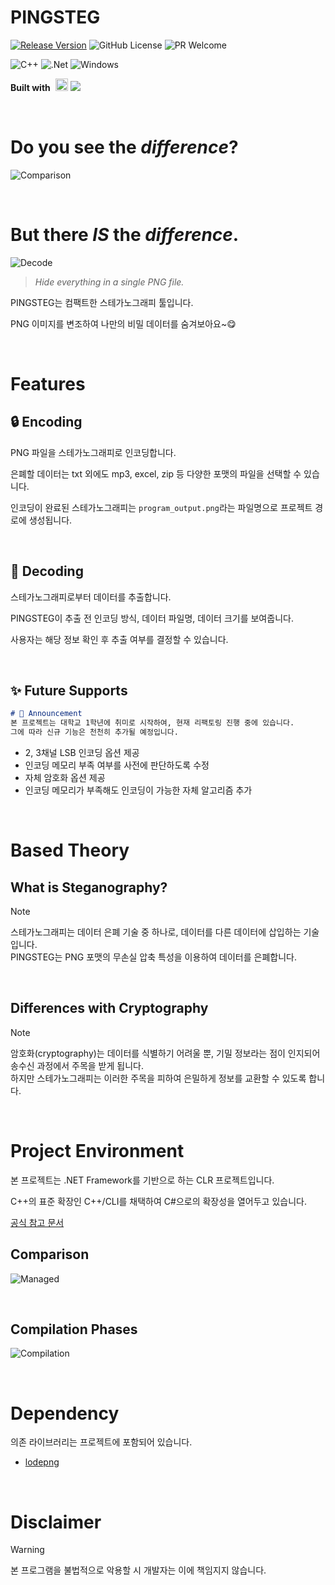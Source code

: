 # PINGSTEG

[![Release Version](https://img.shields.io/github/release/Queue-ri/PINGSTEG.svg?style=flat-square)]()
![GitHub License](https://img.shields.io/github/license/Queue-ri/PINGSTEG?style=flat-square)
![PR Welcome](https://img.shields.io/badge/PR-Welcome-29ab47ff?style=flat-square)

![C++](https://img.shields.io/badge/c++-%2300599C.svg?style=for-the-badge&logo=c%2B%2B&logoColor=white)
![.Net](https://img.shields.io/badge/.NET-5C2D91?style=for-the-badge&logo=.net&logoColor=white)
![Windows](https://img.shields.io/badge/Windows-0078D6?style=for-the-badge&logo=windows&logoColor=white)

<p><b>Built with</b>&nbsp;
  <img src="https://upload.wikimedia.org/wikipedia/commons/2/2c/Visual_Studio_Icon_2022.svg" alt="msvc_2022" width="20px" height="auto" />
  <img src="https://img.shields.io/badge/Visual Studio-5C2D91?style=flat-square&logo=Visual Studio&logoColor=white"/>
</p>

<br />

# Do you see the *difference*?

![Comparison](https://github.com/user-attachments/assets/c82a98f0-ab23-48f2-a07c-7a4648f91387)

<br />

# But there *IS* the *difference*.

![Decode](https://github.com/user-attachments/assets/3605b4eb-715f-41d6-94fc-7c7982c2dd98)

> *Hide everything in a single PNG file.*

PINGSTEG는 컴팩트한 스테가노그래피 툴입니다.

PNG 이미지를 변조하여 나만의 비밀 데이터를 숨겨보아요~😋

<br />

# Features

## 🔒 Encoding

PNG 파일을 스테가노그래피로 인코딩합니다.

은폐할 데이터는 txt 외에도 mp3, excel, zip 등 다양한 포맷의 파일을 선택할 수 있습니다.

인코딩이 완료된 스테가노그래피는 `program_output.png`라는 파일명으로 프로젝트 경로에 생성됩니다.

<br />

## 🔑 Decoding

스테가노그래피로부터 데이터를 추출합니다.

PINGSTEG이 추출 전 인코딩 방식, 데이터 파일명, 데이터 크기를 보여줍니다.

사용자는 해당 정보 확인 후 추출 여부를 결정할 수 있습니다.

<br />

## ✨ Future Supports
```markdown
# 📢 Announcement
본 프로젝트는 대학교 1학년에 취미로 시작하여, 현재 리팩토링 진행 중에 있습니다.
그에 따라 신규 기능은 천천히 추가될 예정입니다.
```
- 2, 3채널 LSB 인코딩 옵션 제공
- 인코딩 메모리 부족 여부를 사전에 판단하도록 수정
- 자체 암호화 옵션 제공
- 인코딩 메모리가 부족해도 인코딩이 가능한 자체 알고리즘 추가

<br />

# Based Theory

## What is Steganography?
> [!NOTE]
> 스테가노그래피는 데이터 은폐 기술 중 하나로, 데이터를 다른 데이터에 삽입하는 기술입니다.<br />
> PINGSTEG는 PNG 포맷의 무손실 압축 특성을 이용하여 데이터를 은폐합니다.

<br />

## Differences with Cryptography
> [!NOTE]
> 암호화(cryptography)는 데이터를 식별하기 어려울 뿐, 기밀 정보라는 점이 인지되어 송수신 과정에서 주목을 받게 됩니다.<br />
> 하지만 스테가노그래피는 이러한 주목을 피하여 은밀하게 정보를 교환할 수 있도록 합니다.

<br />

# Project Environment

본 프로젝트는 .NET Framework를 기반으로 하는 CLR 프로젝트입니다.

C++의 표준 확장인 C++/CLI를 채택하여 C#으로의 확장성을 열어두고 있습니다.

[공식 참고 문서](https://learn.microsoft.com/ko-kr/cpp/dotnet/dotnet-programming-with-cpp-cli-visual-cpp?view=msvc-170)

## Comparison
![Managed](https://github.com/user-attachments/assets/327505b8-903f-4558-9899-d3eaac06dcc5)

<br />

## Compilation Phases
![Compilation](https://github.com/user-attachments/assets/8081c628-38b2-41ef-8f6c-3a00e9aa023e)

<br />

# Dependency
의존 라이브러리는 프로젝트에 포함되어 있습니다.
- [lodepng](https://github.com/lvandeve/lodepng)

<br />

# Disclaimer
> [!WARNING]
> 본 프로그램을 불법적으로 악용할 시 개발자는 이에 책임지지 않습니다.